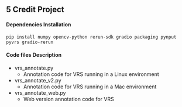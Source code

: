 ## 5 Credit Project

#### Dependencies Installation
```
pip install numpy opencv-python rerun-sdk gradio packaging pynput pyvrs gradio-rerun
```
#### Code files Description
* vrs_annotate.py
  * Annotation code for VRS running in a Linux environment
* vrs_annotate_v2.py
  * Annotation code for VRS running in a Mac environment 
* vrs_annotate_web.py
  * Web version annotation code for VRS 